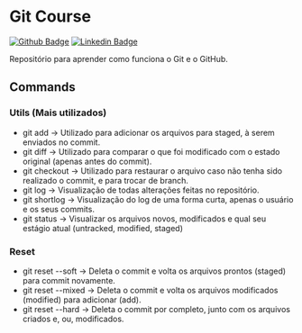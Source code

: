 # Git Course

[![Github Badge](https://img.shields.io/badge/-Github-000?style=flat-square&logo=Github&logoColor=white&link=https://github.com/samuelfalico)](https://github.com/samuelfalico)
[![Linkedin Badge](https://img.shields.io/badge/-LinkedIn-blue?style=flat-square&logo=Linkedin&logoColor=white&link=https://www.linkedin.com/in/samuelfalico/)](https://www.linkedin.com/in/samuelfalico/)

Repositório para aprender como funciona o Git e o GitHub.

## Commands

### Utils (Mais utilizados)
- git add -> Utilizado para adicionar os arquivos para staged, à serem enviados no commit.
- git diff -> Utilizado para comparar o que foi modificado com o estado original (apenas antes do commit).
- git checkout -> Utilizado para restaurar o arquivo caso não tenha sido realizado o commit, e para trocar de branch.
- git log -> Visualização de todas alterações feitas no repositório.
- git shortlog -> Visualização do log de uma forma curta, apenas o usuário e os seus commits.
- git status -> Visualizar os arquivos novos, modificados e qual seu estágio atual (untracked, modified, staged)

### Reset
- git reset --soft -> Deleta o commit e volta os arquivos prontos (staged) para commit novamente.
- git reset --mixed -> Deleta o commit e volta os arquivos modificados (modified) para adicionar (add).
- git reset --hard -> Deleta o commit por completo, junto com os arquivos criados e, ou, modificados.